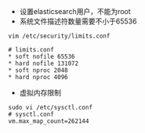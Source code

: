 - 设置elasticsearch用户，不能为root
- 系统文件描述符数量需要不小于65536

```shell
vim /etc/security/limits.conf

# limits.conf
* soft nofile 65536
* hard nofile 131072
* soft nproc 2048
* hard nproc 4096
```

- 虚拟内存限制

```shell
sudo vi /etc/sysctl.conf
# sysctl.conf 
vm.max_map_count=262144
```

